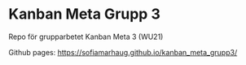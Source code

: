 # Kanban Meta Grupp 3
Repo för grupparbetet Kanban Meta 3 (WU21)

Github pages:
https://sofiamarhaug.github.io/kanban_meta_grupp3/
